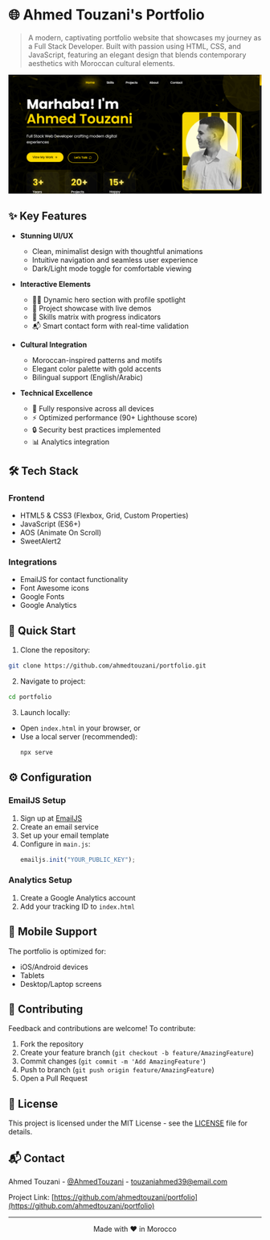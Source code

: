 # 🌐 Ahmed Touzani's Portfolio

> A modern, captivating portfolio website that showcases my journey as a Full Stack Developer. Built with passion using HTML, CSS, and JavaScript, featuring an elegant design that blends contemporary aesthetics with Moroccan cultural elements.

[![Portfolio Preview](assets/preview.png)](https://ahmedtouzani.com)

## ✨ Key Features

- **Stunning UI/UX**
  - Clean, minimalist design with thoughtful animations
  - Intuitive navigation and seamless user experience
  - Dark/Light mode toggle for comfortable viewing

- **Interactive Elements**
  - 🦸‍♂️ Dynamic hero section with profile spotlight
  - 💼 Project showcase with live demos
  - 🎯 Skills matrix with progress indicators
  - 📬 Smart contact form with real-time validation

- **Cultural Integration**
  - Moroccan-inspired patterns and motifs
  - Elegant color palette with gold accents
  - Bilingual support (English/Arabic)

- **Technical Excellence**
  - 📱 Fully responsive across all devices
  - ⚡ Optimized performance (90+ Lighthouse score)
  - 🔒 Security best practices implemented
  - 📊 Analytics integration

## 🛠️ Tech Stack

### Frontend
- HTML5 & CSS3 (Flexbox, Grid, Custom Properties)
- JavaScript (ES6+)
- AOS (Animate On Scroll)
- SweetAlert2

### Integrations
- EmailJS for contact functionality
- Font Awesome icons
- Google Fonts
- Google Analytics

## 🚀 Quick Start

1. Clone the repository:
```bash
git clone https://github.com/ahmedtouzani/portfolio.git
```

2. Navigate to project:
```bash
cd portfolio
```

3. Launch locally:
- Open `index.html` in your browser, or
- Use a local server (recommended):
  ```bash
  npx serve
  ```

## ⚙️ Configuration

### EmailJS Setup
1. Sign up at [EmailJS](https://www.emailjs.com/)
2. Create an email service
3. Set up your email template
4. Configure in `main.js`:
   ```javascript
   emailjs.init("YOUR_PUBLIC_KEY");
   ```

### Analytics Setup
1. Create a Google Analytics account
2. Add your tracking ID to `index.html`

## 📱 Mobile Support

The portfolio is optimized for:
- iOS/Android devices
- Tablets
- Desktop/Laptop screens

## 🤝 Contributing

Feedback and contributions are welcome! To contribute:

1. Fork the repository
2. Create your feature branch (`git checkout -b feature/AmazingFeature`)
3. Commit changes (`git commit -m 'Add AmazingFeature'`)
4. Push to branch (`git push origin feature/AmazingFeature`)
5. Open a Pull Request

## 📄 License

This project is licensed under the MIT License - see the [LICENSE](LICENSE) file for details.

## 📬 Contact

Ahmed Touzani - [@AhmedTouzani](https://twitter.com/ahmed_touzani48) - touzaniahmed39@email.com

Project Link: [https://github.com/ahmedtouzani/portfolio](https://github.com/ahmedtouzani/portfolio)

---

<p align="center">Made with ❤️ in Morocco</p>

